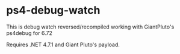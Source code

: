 # ps4-debug-watch
This is debug watch reversed/recompiled working with GiantPluto's ps4debug for 6.72

Requires .NET 4.7.1 and Giant Pluto's payload.